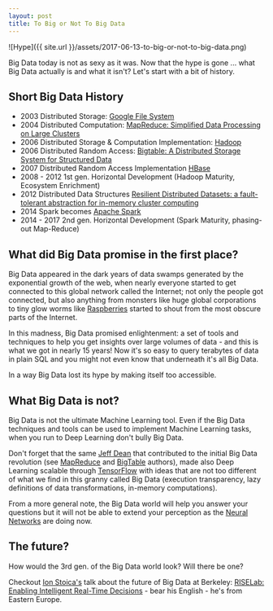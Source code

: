 ```yaml
--- 
layout: post
title: To Big or Not To Big Data
---
```


![Hype]({{ site.url }}/assets/2017-06-13-to-big-or-not-to-big-data.png)


Big Data today is not as sexy as it was. Now that the hype is gone ... what Big Data actually is and what it isn't? Let's start with a bit of history.

Short Big Data History
---
- 2003 Distributed Storage: [Google File System](http://static.googleusercontent.com/media/research.google.com/ja//archive/gfs-sosp2003.pdf)
- 2004 Distributed Computation: [MapReduce: Simplified Data Processing on Large Clusters](https://static.googleusercontent.com/media/research.google.com/en//archive/mapreduce-osdi04.pdf)
- 2006 Distributed Storage & Computation Implementation: [Hadoop](https://en.wikipedia.org/wiki/Apache_Hadoop)
- 2006 Distributed Random Access: [Bigtable: A Distributed Storage System for Structured Data](https://static.googleusercontent.com/media/research.google.com/en//archive/bigtable-osdi06.pdf)
- 2007 Distributed Random Access Implementation [HBase](https://en.wikipedia.org/wiki/Apache_HBase)
- 2008 - 2012 1st gen. Horizontal Development (Hadoop Maturity, Ecosystem Enrichment)
- 2012 Distributed Data Structures [Resilient Distributed Datasets: a fault-tolerant abstraction for in-memory cluster computing](https://www.usenix.org/system/files/conference/nsdi12/nsdi12-final138.pdf)
- 2014 Spark becomes [Apache Spark](https://en.wikipedia.org/wiki/Apache_Spark) 
- 2014 - 2017 2nd gen. Horizontal Development (Spark Maturity, phasing-out Map-Reduce)

What did Big Data promise in the first place? 
---
Big Data appeared in the dark years of data swamps generated by the exponential growth of the web, when nearly everyone started to get connected to this global network called the Internet; not only the people got connected, but also anything from monsters like huge global corporations to tiny glow worms like [Raspberries](https://en.wikipedia.org/wiki/Raspberry_Pi) started to shout from the most obscure parts of the Internet.

In this madness, Big Data promised enlightenment: a set of tools and techniques to help you get insights over large volumes of data - and this is what we got in nearly 15 years! Now it's so easy to query terabytes of data in plain SQL and you might not even know that underneath it's all Big Data.

In a way Big Data lost its hype by making itself too accessible. 

What Big Data is not?
---

Big Data is not the ultimate Machine Learning tool. Even if the Big Data techniques and tools can be used to implement Machine Learning tasks, when you run to Deep Learning don't bully Big Data. 

Don't forget that the same [Jeff Dean](https://en.wikipedia.org/wiki/Jeff_Dean_(computer_scientist)) that contributed to the initial Big Data revolution (see [MapReduce](https://static.googleusercontent.com/media/research.google.com/en//archive/mapreduce-osdi04.pdf) and [BigTable](https://static.googleusercontent.com/media/research.google.com/en//archive/bigtable-osdi06.pdf) authors), made also Deep Learning scalable through [TensorFlow](http://download.tensorflow.org/paper/whitepaper2015.pdf) with ideas that are not too different of what we find in this granny called Big Data (execution transparency, lazy definitions of data transformations, in-memory computations).

From a more general note, the Big Data world will help you answer your questions but it will not be able to extend your perception as the [Neural Networks](https://en.wikipedia.org/wiki/Artificial_neural_network) are doing now. 

The future?
---
How would the 3rd gen. of the Big Data world look? Will there be one? 

Checkout [Ion Stoica's](https://people.eecs.berkeley.edu/~istoica/) talk about the future of Big Data at Berkeley: [RISELab: Enabling Intelligent Real-Time Decisions](https://www.youtube.com/watch?v=XyEuhsmTF3U&list=PLTPXxbhUt-YVEyOqTmZ_X_tpzOlJLiU2k) - bear his English - he's from Eastern Europe.  
